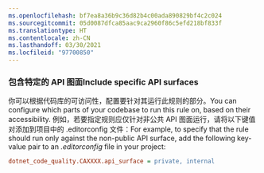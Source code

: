 ```yaml
---
ms.openlocfilehash: bf7ea8a36b9c36d82b4c00ada890829bf4c2c024
ms.sourcegitcommit: 05d0087dfca85aac9ca2960f86c5efd218bf833f
ms.translationtype: HT
ms.contentlocale: zh-CN
ms.lasthandoff: 03/30/2021
ms.locfileid: "97700850"
---
```

### <a name="include-specific-api-surfaces"></a><span data-ttu-id="1f365-101">包含特定的 API 图面</span><span class="sxs-lookup"><span data-stu-id="1f365-101">Include specific API surfaces</span></span>

<span data-ttu-id="1f365-102">你可以根据代码库的可访问性，配置要针对其运行此规则的部分。</span><span class="sxs-lookup"><span data-stu-id="1f365-102">You can configure which parts of your codebase to run this rule on, based on their accessibility.</span></span> <span data-ttu-id="1f365-103">例如，若要指定规则应仅针对非公共 API 图面运行，请将以下键值对添加到项目中的 .editorconfig 文件：</span><span class="sxs-lookup"><span data-stu-id="1f365-103">For example, to specify that the rule should run only against the non-public API surface, add the following key-value pair to an *.editorconfig* file in your project:</span></span>

```ini
dotnet_code_quality.CAXXXX.api_surface = private, internal
```
